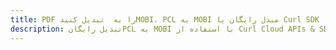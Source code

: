 ---title: PDF را به  تبدیل کنیدMOBI، PCL به MOBI مبدل رایگان یا Curl SDKdescription: تبدیل رایگانPCL به MOBI با استفاده از Curl Cloud APIs & SDK همچنین اسناد PDF را در Cloud ایجاد، ویرایش و رندر کنید.---